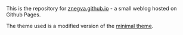 This is the repository for [znegva.github.io](https://znegva.github.io) - a small weblog hosted on Github Pages.

The theme used is a modified version of the [minimal theme](https://github.com/pages-themes/minimal).
